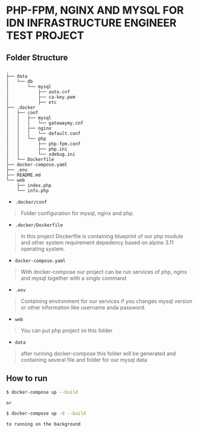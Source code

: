 # PHP-FPM, NGINX AND MYSQL FOR IDN INFRASTRUCTURE ENGINEER TEST PROJECT
## Folder Structure
```
.
├── data
│   └── db
│       └── mysql
│           ├── auto.cnf
│           ├── ca-key.pem
│           ├── etc
├── .docker
│   ├── conf
│   │   ├── mysql
│   │   │   └── gatewaymy.cnf
│   │   ├── nginx
│   │   │   └── default.conf
│   │   └── php
│   │       ├── php-fpm.conf
│   │       ├── php.ini
│   │       └── xdebug.ini
│   └── Dockerfile
├── docker-compose.yaml
├── .env
├── README.md
└── web
    ├── index.php
    └── info.php

```

- `.docker/conf`
> Folder configuration for mysql, nginx and php.
- `.docker/Dockerfile`
> In this project Dockerfile is containing blueprint of our php module and other system requirement depedency based on alpine 3.11 operating system.
- `docker-compose.yaml`
> With docker-compose our project can be run services of php, nginx and mysql together with a single command
- `.env`
> Containing environment for our services if you changes mysql version or other information like username anda password.
- `web`
> You can put php project ini this folder
- `data`
> after running docker-compose this folder will be generated and containing several file and folder for our mysql data

## How to run

```bash
$ docker-compose up --build
```
    or

```bash
$ docker-compose up -d --build
````
    to running on the background
